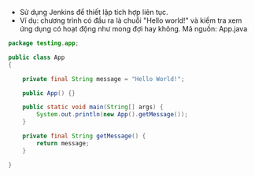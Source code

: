 - Sử dụng Jenkins để thiết lập tích hợp liên tục.
- Ví dụ: chương trình có đầu ra là chuỗi "Hello world!" và kiểm tra xem ứng dụng có hoạt động như mong đợi hay không.
Mã nguồn: App.java
```java
package testing.app;

public class App
{

    private final String message = "Hello World!";

    public App() {}

    public static void main(String[] args) {
        System.out.println(new App().getMessage());
    }

    private final String getMessage() {
        return message;
    }

}
